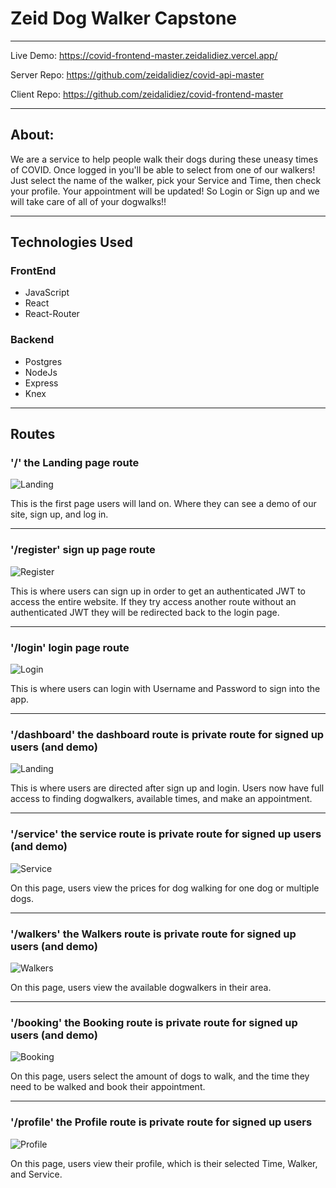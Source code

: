 # Zeid Dog Walker Capstone

---------------------------------------------------------------------------------

 Live Demo: https://covid-frontend-master.zeidalidiez.vercel.app/
 
 Server Repo: https://github.com/zeidalidiez/covid-api-master
 
 Client Repo: https://github.com/zeidalidiez/covid-frontend-master

---------------------------------------------------------------------------------
## About:

We are a service to help people walk their dogs during these uneasy times of COVID.  Once logged in you'll be able to select from one of our walkers!  Just select the name of the walker, pick your Service and Time, then check your profile.  Your appointment will be updated! So Login or Sign up and we will take care of all of your dogwalks!!

---------------------------------------------------------------------------------

## Technologies Used

### FrontEnd

   * JavaScript
   * React
   * React-Router

### Backend

   * Postgres
   * NodeJs
   * Express
   * Knex
---------------------------------------------------------------------------------

## Routes


### '/' the Landing page route

![Landing](screenshots/LandingPage.png)

This is the first page users will land on. Where they can see a demo of our site, sign up, and log in.

---------------------------------------------------------------------------------

### '/register' sign up page route

![Register](screenshots/Register.png)

This is where users can sign up in order to get an authenticated JWT to access the entire website.  If they try access another route without an authenticated JWT they will be redirected back to the login page.

---------------------------------------------------------------------------------

### '/login' login page route 

![Login](screenshots/Login.png)

This is where users can login with Username and Password to sign into the app.

---------------------------------------------------------------------------------

### '/dashboard' the dashboard route is private route for signed up users (and demo)

![Landing](screenshots/LandingPage.png)

This is where users are directed after sign up and login. Users now have full access to finding dogwalkers, available times, and make an appointment.

---------------------------------------------------------------------------------

### '/service' the service route is private route for signed up users (and demo)

![Service](screenshots/ServiceMenu.png)

On this page, users view the prices for dog walking for one dog or multiple dogs.

---------------------------------------------------------------------------------

### '/walkers' the Walkers route is private route for signed up users (and demo)

![Walkers](screenshots/Walkers.png)

 On this page, users view the available dogwalkers in their area. 

 ---------------------------------------------------------------------------------

### '/booking' the Booking route is private route for signed up users (and demo)

![Booking](screenshots/Booking.png)

 On this page, users select the amount of dogs to walk, and the time they need to be walked and book their appointment.

 --------------------------------------------------------------------------------- 

### '/profile' the Profile route is private route for signed up users 

![Profile](screenshots/Profile.png)

 On this page, users view their profile, which is their selected Time, Walker, and Service.  




